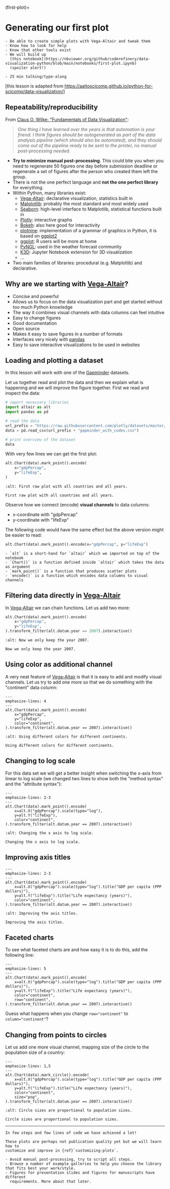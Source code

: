 (first-plot)=

# Generating our first plot

```{objectives}
- Be able to create simple plots with Vega-Altair and tweak them
- Know how to look for help
- Know that other tools exist
- We will build up
  [this notebook](https://nbviewer.org/github/coderefinery/data-visualization-python/blob/main/notebooks/first-plot.ipynb)
  (spoiler alert!)
```

```{instructor-note}
- 25 min talking/type-along
```

[this lesson is adapted from <https://aaltoscicomp.github.io/python-for-scicomp/data-visualization/>]


## Repeatability/reproducibility

From [Claus O. Wilke: "Fundamentals of Data Visualization"](https://clauswilke.com/dataviz/):

> *One thing I have learned over the years is that automation is your friend. I
> think figures should be autogenerated as part of the data analysis pipeline
> (which should also be automated), and they should come out of the pipeline
> ready to be sent to the printer, no manual post-processing needed.*

- **Try to minimize manual post-processing**. This could bite you when you need to regenerate 50
  figures one day before submission deadline or regenerate a set of figures
  after the person who created them left the group.
- There is not the one perfect language and **not the one perfect library** for everything.
- Within Python, many libraries exist:
  - [Vega-Altair](https://altair-viz.github.io/gallery/index.html):
    declarative visualization, statistics built in
  - [Matplotlib](https://matplotlib.org/stable/gallery/index.html):
    probably the most standard and most widely used
  - [Seaborn](https://seaborn.pydata.org/examples/index.html):
    high-level interface to Matplotlib, statistical functions built in
  - [Plotly](https://plotly.com/python/):
    interactive graphs
  - [Bokeh](https://demo.bokeh.org/):
    also here good for interactivity
  - [plotnine](https://plotnine.readthedocs.io/):
    implementation of a grammar of graphics in Python, it is based on [ggplot2](https://ggplot2.tidyverse.org/)
  - [ggplot](https://yhat.github.io/ggpy/):
    R users will be more at home
  - [PyNGL](https://www.pyngl.ucar.edu/Examples/gallery.shtml):
    used in the weather forecast community
  - [K3D](https://k3d-jupyter.org/gallery/index.html):
    Jupyter Notebook extension for 3D visualization
  - ...
- Two main families of libraries: procedural (e.g. Matplotlib) and declarative.


## Why are we starting with [Vega-Altair](https://altair-viz.github.io/)?

- Concise and powerful
- Allows us to focus on the data visualization part and get started without too much Python knowledge
- The way it combines visual channels with data columns can feel intuitive
- Easy to change figures
- Good documentation
- Open source
- Makes it easy to save figures in a number of formats
- Interfaces very nicely with [pandas](https://pandas.pydata.org/)
- Easy to save interactive visualizations to be used in websites


## Loading and plotting a dataset

In this lesson will work with one of the
[Gapminder](https://www.gapminder.org/tools/) datasets.

Let us together read and plot the data and then we explain what is happening
and we will improve the figure together.  First we read and inspect the data:
```python
# import necessary libraries
import altair as alt
import pandas as pd

# read the data
url_prefix = "https://raw.githubusercontent.com/plotly/datasets/master/"
data = pd.read_csv(url_prefix + "gapminder_with_codes.csv")

# print overview of the dataset
data
```

With very few lines we can get the first plot:
```python
alt.Chart(data).mark_point().encode(
    x="gdpPercap",
    y="lifeExp",
)
```

```{figure} img/first-plot/all-data.svg
:alt: First raw plot with all countries and all years.

First raw plot with all countries and all years.
```

Observe how we connect (encode) **visual channels** to data columns:
- x-coordinate with "gdpPercap"
- y-coordinate with "lifeExp"

The following code would have the same effect but the above version might be
easier to read:
```python
alt.Chart(data).mark_point().encode(x="gdpPercap", y="lifeExp")
```

```{discussion} Let us pause and explain the code
- `alt` is a short-hand for `altair` which we imported on top of the notebook
- `Chart()` is a function defined inside `altair` which takes the data as argument
- `mark_point()` is a function that produces scatter plots
- `encode()` is a function which encodes data columns to visual channels
```


## Filtering data directly in [Vega-Altair](https://altair-viz.github.io)

In [Vega-Altair](https://altair-viz.github.io) we can chain functions. Let us
add two more:
```python
alt.Chart(data).mark_point().encode(
    x="gdpPercap",
    y="lifeExp",
).transform_filter(alt.datum.year == 2007).interactive()
```

```{figure} img/first-plot/only-2007.svg
:alt: Now we only keep the year 2007.

Now we only keep the year 2007.
```


## Using color as additional channel

A very neat feature of [Vega-Altair](https://altair-viz.github.io) is that it
is easy to add and modify visual channels. Let us try to add one more so that
we do something with the "continent" data column:
```{code-block} python
---
emphasize-lines: 4
---
alt.Chart(data).mark_point().encode(
    x="gdpPercap",
    y="lifeExp",
    color="continent",
).transform_filter(alt.datum.year == 2007).interactive()
```

```{figure} img/first-plot/color.svg
:alt: Using different colors for different continents.

Using different colors for different continents.
```


## Changing to log scale

For this data set we will get a better insight when switching the x-axis from
linear to log scale (we changed two lines to show both the "method syntax" and
the "attribute syntax"):
```{code-block} python
---
emphasize-lines: 2-3
---
alt.Chart(data).mark_point().encode(
    x=alt.X("gdpPercap").scale(type="log"),
    y=alt.Y("lifeExp"),
    color="continent",
).transform_filter(alt.datum.year == 2007).interactive()
```

```{figure} img/first-plot/log-scale.svg
:alt: Changing the x axis to log scale.

Changing the x axis to log scale.
```


## Improving axis titles

```{code-block} python
---
emphasize-lines: 2-3
---
alt.Chart(data).mark_point().encode(
    x=alt.X("gdpPercap").scale(type="log").title("GDP per capita (PPP dollars)"),
    y=alt.Y("lifeExp").title("Life expectancy (years)"),
    color="continent",
).transform_filter(alt.datum.year == 2007).interactive()
```

```{figure} img/first-plot/axis-titles.svg
:alt: Improving the axis titles.

Improving the axis titles.
```


## Faceted charts

To see what faceted charts are and how easy it is to do this, add the following
line:
```{code-block} python
---
emphasize-lines: 5
---
alt.Chart(data).mark_point().encode(
    x=alt.X("gdpPercap").scale(type="log").title("GDP per capita (PPP dollars)"),
    y=alt.Y("lifeExp").title("Life expectancy (years)"),
    color="continent",
    row="continent",
).transform_filter(alt.datum.year == 2007).interactive()
```

Guess what happens when you change `row="continent"` to `column="continent"`?


## Changing from points to circles

Let us add one more visual channel, mapping size of the circle to the
population size of a country:
```{code-block} python
---
emphasize-lines: 1,5
---
alt.Chart(data).mark_circle().encode(
    x=alt.X("gdpPercap").scale(type="log").title("GDP per capita (PPP dollars)"),
    y=alt.Y("lifeExp").title("Life expectancy (years)"),
    color="continent",
    size="pop",
).transform_filter(alt.datum.year == 2007).interactive()
```

```{figure} img/first-plot/population-size.svg
:alt: Circle sizes are proportional to population sizes.

Circle sizes are proportional to population sizes.
```

---

```{discussion} Where to go from here?
In few steps and few lines of code we have achieved a lot!

These plots are perhaps not publication quality yet but we will learn how to
customize and improve in {ref}`customizing-plots`.
```

```{keypoints}
- Avoid manual post-processing, try to script all steps.
- Browse a number of example galleries to help you choose the library that fits best your work/style.
- Figures for presentation slides and figures for manuscripts have different
  requirements. More about that later.
```
